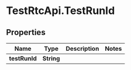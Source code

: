 # TestRtcApi.TestRunId

## Properties
Name | Type | Description | Notes
------------ | ------------- | ------------- | -------------
**testRunId** | **String** |  | 



